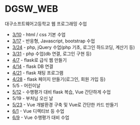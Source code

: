 # DGSW_WEB

대구소프트웨어고등학교 웹 프로그래밍 수업



- [3/10](https://github.com/limjh0513/DGSW_WEB/tree/main/web_3_10) - html / css 기본 수업
- [3/17](https://github.com/limjh0513/DGSW_WEB/tree/main/web_3_17) - 반응형, Javascript, bootstrap 수업
- [3/24](https://github.com/limjh0513/DGSW_WEB/tree/main/web_3_24) - php, jQuery 수업(php 기초, 로그인 하드코딩, 계산기 등)
- [3/31](https://github.com/limjh0513/DGSW_WEB/tree/main/web_3_31) - php 수업(db 연결, 로그인 구현 등)
- [4/7](https://github.com/limjh0513/DGSW_WEB/blob/main/web_4_7) - flask로 급식 웹 만들기
- [4/14](https://github.com/limjh0513/DGSW_WEB/tree/main/web_4_14) - flask DB 연결
- [4/21](https://github.com/limjh0513/DGSW_WEB/blob/main/web_4_21/templates/chat.html) - flask 채팅 프로그램
- [4/28](https://github.com/limjh0513/DGSW_WEB/tree/main/web_4_28) - flask 페이지 만들기(로그인, 회원 가입 등)
- 5/5 - 어린이날
- [5/12](https://github.com/limjh0513/DGSW_WEB/tree/main/web_5_12) - 수행평가 대비 flask 복습, Vue 간단하게 수업
- 5/19 - 부처님 오신 날
- [5/23](https://github.com/limjh0513/DGSW_WEB/tree/main/web_5_26) - Vue 개발환경 구축 및 Vue로 간단한 카드 만들기
- [6/1](https://github.com/limjh0513/DGSW_WEB/tree/main/web_6_1) - Vue 디렉티브 등 수업
- [6/9](https://github.com/limjh0513/DGSW_WEB/tree/main/web_6_9) - Vue 수행평가 대비 수업
